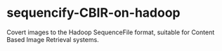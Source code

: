 # sequencify-CBIR-on-hadoop
Covert images to the Hadoop SequenceFile format, suitable for Content Based Image Retrieval systems.
